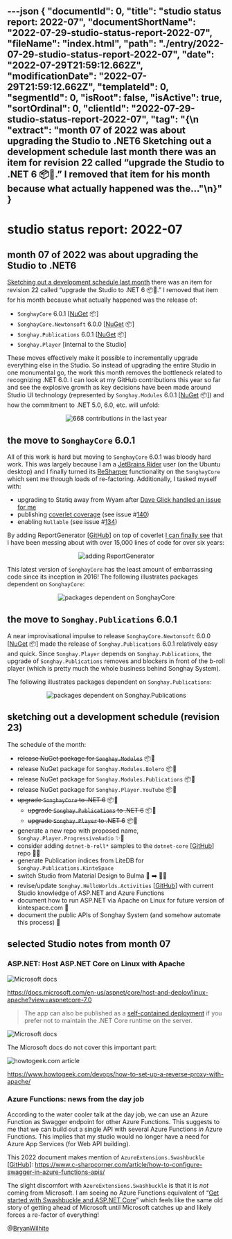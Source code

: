 ---json
{
  "documentId": 0,
  "title": "studio status report: 2022-07",
  "documentShortName": "2022-07-29-studio-status-report-2022-07",
  "fileName": "index.html",
  "path": "./entry/2022-07-29-studio-status-report-2022-07",
  "date": "2022-07-29T21:59:12.662Z",
  "modificationDate": "2022-07-29T21:59:12.662Z",
  "templateId": 0,
  "segmentId": 0,
  "isRoot": false,
  "isActive": true,
  "sortOrdinal": 0,
  "clientId": "2022-07-29-studio-status-report-2022-07",
  "tag": "{\n  \"extract\": \"month 07 of 2022 was about upgrading the Studio to .NET6 Sketching out a development schedule last month there was an item for revision 22 called “upgrade the Studio to .NET 6 📦🔼.” I removed that item for his month because what actually happened was the…\"\n}"
}
---

# studio status report: 2022-07

## month 07 of 2022 was about upgrading the Studio to .NET6

[Sketching out a development schedule last month](http://songhayblog.azurewebsites.net/entry/2022-06-26-studio-status-report-2022-06) there was an item for revision 22 called “upgrade the Studio to .NET 6 📦🔼.” I removed that item for his month because what actually happened was the release of:

- `SonghayCore` 6.0.1 [[NuGet](https://www.nuget.org/packages/SonghayCore/) 📦]
- `SonghayCore.Newtonsoft` 6.0.0 [[NuGet](https://www.nuget.org/packages/SonghayCore.Newtonsoft/) 📦]
- `Songhay.Publications` 6.0.1 [[NuGet](https://www.nuget.org/packages/Songhay.Publications/) 📦]
- `Songhay.Player` [internal to the Studio]

These moves effectively make it possible to incrementally upgrade everything else in the Studio. So instead of upgrading the entire Studio in one monumental go, the work this month removes the bottleneck related to recognizing .NET 6.0. I can look at my GitHub contributions this year so far and see the explosive growth as key decisions have been made around Studio UI technology (represented by `Songhay.Modules` 6.0.1 [[NuGet](https://www.nuget.org/packages/Songhay.Modules/) 📦]) and how the commitment to .NET 5.0, 6.0, etc. will unfold:

<div style="text-align:center">

![668 contributions in the last year](../../image/day-path-2022-07-24-20-44-48.png)

</div>

## the move to `SonghayCore` 6.0.1

All of this work is hard but moving to `SonghayCore` 6.0.1 was bloody hard work. This was largely because I am a [JetBrains Rider](https://www.jetbrains.com/rider/) user (on the Ubuntu desktop) and I finally turned its [ReSharper](https://www.jetbrains.com/resharper/documentation/documentation.html) functionality on the `SonghayCore` which sent me through loads of re-factoring. Additionally, I tasked myself with:

- upgrading to Statiq away from Wyam after [Dave Glick handled an issue for me](https://github.com/orgs/statiqdev/discussions/150#discussioncomment-3100086)
- publishing [coverlet coverage](https://bryanwilhite.github.io/SonghayCore/coverlet/) (see issue #[140](https://github.com/BryanWilhite/SonghayCore/issues/140))
- enabling `Nullable` (see issue #[134](https://github.com/BryanWilhite/SonghayCore/issues/134))

By adding ReportGenerator [[GitHub](https://github.com/danielpalme/ReportGenerator)] on top of coverlet [I can finally see](https://bryanwilhite.github.io/SonghayCore/coverlet/) that I have been messing about with over 15,000 lines of code for over six years:

<div style="text-align:center">

![adding ReportGenerator](../../image/day-path-2022-07-29-13-54-56.png)

</div>

This latest version of `SonghayCore` has the least amount of embarrassing code since its inception in 2016! The following illustrates packages dependent on `SonghayCore`:

<div style="text-align:center">

![packages dependent on `SonghayCore`](../../image/day-path-2022-07-28-18-42-35.png)

</div>

## the move to `Songhay.Publications` 6.0.1

A near improvisational impulse to release `SonghayCore.Newtonsoft` 6.0.0 [[NuGet](https://www.nuget.org/packages/SonghayCore.Newtonsoft/) 📦] made the release of `Songhay.Publications` 6.0.1 relatively easy and quick. Since `Songhay.Player` depends on `Songhay.Publications`, the upgrade of `Songhay.Publications` removes and blockers in front of the b-roll player (which is pretty much the whole business behind Songhay System).

The following illustrates packages dependent on `Songhay.Publications`:

<div style="text-align:center">

![packages dependent on `Songhay.Publications`](../../image/day-path-2022-07-28-18-46-36.png)

</div>

## sketching out a development schedule (revision 23)

The schedule of the month:

- ~~release NuGet package for `Songhay.Modules`~~ 📦🚀
- release NuGet package for `Songhay.Modules.Bolero` 📦🚀
- release NuGet package for `Songhay.Modules.Publications` 📦🚀
- release NuGet package for `Songhay.Player.YouTube` 📦🚀
- ~~upgrade `SonghayCore` to .NET 6~~  📦🔼
  - ~~upgrade `Songhay.Publications` to .NET 6~~  📦🔼
  - ~~upgrade `Songhay.Player` to .NET 6~~  📦🔼
- generate a new repo with proposed name, `Songhay.Player.ProgressiveAudio` ✨🚧
- consider adding `dotnet-b-roll*` samples to the `dotnet-core` [[GitHub](https://github.com/BryanWilhite/dotnet-core)] repo 🚜✨
- generate Publication indices from LiteDB for `Songhay.Publications.KinteSpace`
- switch Studio from Material Design to Bulma 💄 ➡️ 💄✨
- revise/update `Songhay.HelloWorlds.Activities` [[GitHub](https://github.com/BryanWilhite/Songhay.HelloWorlds.Activities)] with current Studio knowledge of ASP.NET and Azure Functions
- document how to run ASP.NET via Apache on Linux for future version of kintespace.com 📖
- document the public APIs of Songhay System (and somehow automate this process) 📖

## selected Studio notes from month 07

### ASP.NET: Host ASP.NET Core on Linux with Apache

![Microsoft docs](../../image/day-path-2022-08-06-13-20-15.png)

<https://docs.microsoft.com/en-us/aspnet/core/host-and-deploy/linux-apache?view=aspnetcore-7.0>

>The app can also be published as a [self-contained deployment](https://docs.microsoft.com/en-us/dotnet/core/deploying/#self-contained-deployments-scd) if you prefer not to maintain the .NET Core runtime on the server.

![Microsoft docs](../../image/day-path-2022-08-06-13-21-01.png)

The Microsoft docs do not cover this important part:

![howtogeek.com article](../../image/day-path-2022-08-06-13-22-00.png)

<https://www.howtogeek.com/devops/how-to-set-up-a-reverse-proxy-with-apache/>

### Azure Functions: news from the day job

According to the water cooler talk at the day job, we can use an Azure Function as Swagger endpoint for other Azure Functions. This suggests to me that we can build out a single API with several Azure Functions *in* Azure Functions. This implies that my studio would no longer have a need for Azure App Services (for Web API building).

This 2022 document makes mention of `AzureExtensions.Swashbuckle` [[GitHub](https://github.com/vitalybibikov/AzureExtensions.Swashbuckle)]: <https://www.c-sharpcorner.com/article/how-to-configure-swagger-in-azure-functions-apis/>

The slight discomfort with `AzureExtensions.Swashbuckle` is that it is *not* coming from Microsoft. I am seeing no Azure Functions equivalent of “[Get started with Swashbuckle and ASP.NET Core](https://docs.microsoft.com/en-us/aspnet/core/tutorials/getting-started-with-swashbuckle?view=aspnetcore-6.0&tabs=visual-studio)” which feels like the same old story of getting ahead of Microsoft until Microsoft catches up and likely forces a re-factor of everything!

@[BryanWilhite](https://twitter.com/BryanWilhite)
